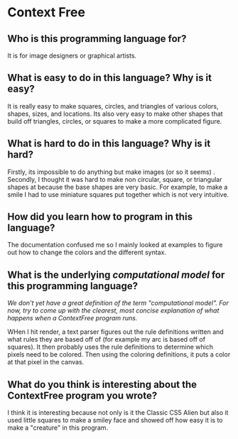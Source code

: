 # Context Free

##  Who is this programming language for?
It is for image designers or graphical artists. 

## What is easy to do in this language? Why is it easy?
It is really easy to make squares, circles, and triangles of various colors, shapes, sizes, and locations.
Its also very easy to make other shapes that build off triangles, circles, or squares to make a 
more complicated figure. 

## What is hard to do in this language? Why is it hard?
Firstly, its impossible to do anything but make images (or so it seems) . Secondly, I thought it was hard to make non circular, square, or triangular shapes at because the base shapes are very basic. For example, to make a smile I had to use miniature squares put together which is not very intuitive. 

## How did you learn how to program in this language?
The documentation confused me so I mainly looked at examples to figure out how to change the colors and the different syntax.

## What is the underlying _computational model_ for this programming language? 
_We don't yet have a great definition of the term "computational model". 
For now, try to come up with the clearest, most concise explanation of what 
happens when a ContextFree program runs._

WHen I hit render, a text parser figures out the rule definitions written and 
what rules they are based off of (for example my arc is based off of squares). 
It then probably uses the rule definitions to determine which pixels need to be colored. 
Then using the coloring definitions, it puts a color at that pixel in the canvas. 


## What do you think is interesting about the ContextFree program you wrote?
I think it is interesting because not only is it the Classic CS5 Alien but also it used little squares 
to make a smiley face and showed off how easy it is to make a "creature" in this program. 
